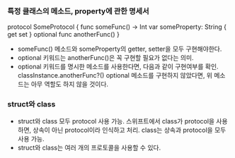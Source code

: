### 특정 클래스의 메소드, property에 관한 명세서
protocol SomeProtocol {
  func someFunc() -> Int
  var someProperty: String { get set }
  optional func anotherFunc()
}
- someFunc() 메소드와 someProperty의 getter, setter을 모두 구현해야한다.
- optional 키워드는 anotherFunc()은 꼭 구현할 필요가 없다는 의미.
- optional 키워드를 명시한 메소드를 사용한다면, 다음과 같이 구현여부를 확인.
classInstance.anotherFunc?()
optional 메소드를 구현하지 않았다면, 위 메소드는 아무 역할도 하지 않을 것이다.

### struct와 class
- struct와 class 모두 protocol 사용 가능.
스위프트에서 class가 protocol을 사용하면, 상속이 아닌 protocol이라 인식하고 처리.
class는 상속과 protocol을 모두 사용 가능.
- struct와 class는 여러 개의 프로토콜을 사용할 수 있다.
